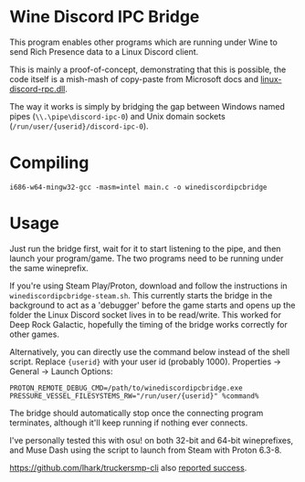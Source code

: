 Wine Discord IPC Bridge
=======================

This program enables other programs which are running under Wine to send Rich
Presence data to a Linux Discord client.

This is mainly a proof-of-concept, demonstrating that this is possible, the
code itself is a mish-mash of copy-paste from Microsoft docs and
[linux-discord-rpc.dll](https://github.com/goeo-/discord-rpc/blob/linux-under-wine/src/connection_win.cpp).

The way it works is simply by bridging the gap between Windows named pipes
(`\\.\pipe\discord-ipc-0`) and Unix domain sockets
(`/run/user/{userid}/discord-ipc-0`).

Compiling
=========

    i686-w64-mingw32-gcc -masm=intel main.c -o winediscordipcbridge

Usage
=====

Just run the bridge first, wait for it to start listening to the pipe, and
then launch your program/game. The two programs need to be running under the
same wineprefix.

If you're using Steam Play/Proton, download and follow the instructions in
`winediscordipcbridge-steam.sh`. This currently starts the bridge in the
background to act as a 'debugger' before the game starts and opens up the folder
the Linux Discord socket lives in to be read/write. This worked for Deep Rock
Galactic, hopefully the timing of the bridge works correctly for other games.

Alternatively, you can directly use the command below instead of the shell
script. Replace `{userid}` with your user id (probably 1000). Properties ->
General -> Launch Options:

    PROTON_REMOTE_DEBUG_CMD=/path/to/winediscordipcbridge.exe PRESSURE_VESSEL_FILESYSTEMS_RW="/run/user/{userid}" %command%

The bridge should automatically stop once the connecting program terminates, although
it'll keep running if nothing ever connects.

I've personally tested this with osu! on both 32-bit and 64-bit wineprefixes,
and Muse Dash using the script to launch from Steam with Proton 6.3-8.

https://github.com/lhark/truckersmp-cli also [reported success](https://github.com/0e4ef622/wine-discord-ipc-bridge/issues/6#issuecomment-712266806).
